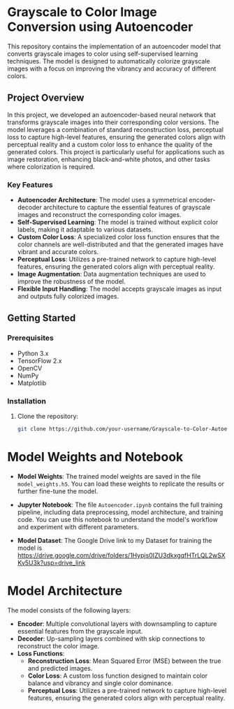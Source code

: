 # Grayscale to Color Image Conversion using Autoencoder

This repository contains the implementation of an autoencoder model that converts grayscale images to color using self-supervised learning techniques. The model is designed to automatically colorize grayscale images with a focus on improving the vibrancy and accuracy of different colors.

## Project Overview

In this project, we developed an autoencoder-based neural network that transforms grayscale images into their corresponding color versions. The model leverages a combination of standard reconstruction loss, perceptual loss to capture high-level features, ensuring the generated colors align with perceptual reality and a custom color loss to enhance the quality of the generated colors. This project is particularly useful for applications such as image restoration, enhancing black-and-white photos, and other tasks where colorization is required.

### Key Features

- **Autoencoder Architecture**: The model uses a symmetrical encoder-decoder architecture to capture the essential features of grayscale images and reconstruct the corresponding color images.
- **Self-Supervised Learning**: The model is trained without explicit color labels, making it adaptable to various datasets.
- **Custom Color Loss**: A specialized color loss function ensures that the color channels are well-distributed and that the generated images have vibrant and accurate colors.
- **Perceptual Loss**: Utilizes a pre-trained network to capture high-level features, ensuring the generated colors align with perceptual reality.
- **Image Augmentation**: Data augmentation techniques are used to improve the robustness of the model.
- **Flexible Input Handling**: The model accepts grayscale images as input and outputs fully colorized images.

## Getting Started

### Prerequisites

- Python 3.x
- TensorFlow 2.x
- OpenCV
- NumPy
- Matplotlib

### Installation

1. Clone the repository:
   ```bash
   git clone https://github.com/your-username/Grayscale-to-Color-Autoencoder.git
# Model Weights and Notebook

- **Model Weights**: The trained model weights are saved in the file `model_weights.h5`. You can load these weights to replicate the results or further fine-tune the model.
  
- **Jupyter Notebook**: The file `Autoencoder.ipynb` contains the full training pipeline, including data preprocessing, model architecture, and training code. You can use this notebook to understand the model's workflow and experiment with different parameters.
- **Model Dataset**: The Google Drive link to my Dataset for training the model is https://drive.google.com/drive/folders/1Hypjs0IZU3dkxgqfHTrLQL2wSXKv5U3k?usp=drive_link

# Model Architecture

The model consists of the following layers:

*   **Encoder**: Multiple convolutional layers with downsampling to capture essential features from the grayscale input.
*   **Decoder**: Up-sampling layers combined with skip connections to reconstruct the color image.
*   **Loss Functions**:
    *   **Reconstruction Loss**: Mean Squared Error (MSE) between the true and predicted images.
    *   **Color Loss**: A custom loss function designed to maintain color balance and vibrancy and single color dominance.
    *   **Perceptual Loss**: Utilizes a pre-trained network to capture high-level features, ensuring the generated colors align with perceptual reality.
